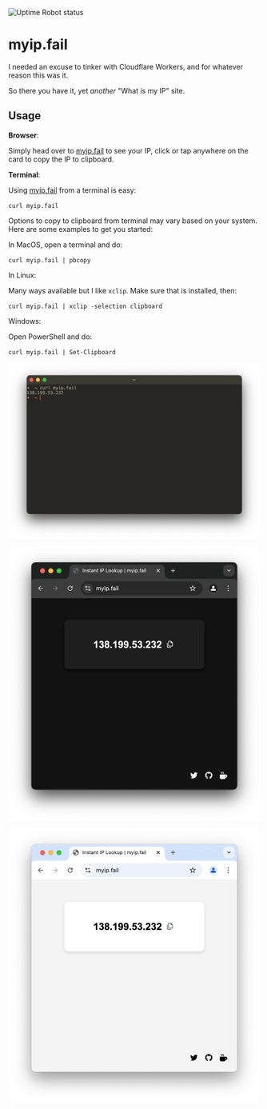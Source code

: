 ![Uptime Robot status](https://img.shields.io/uptimerobot/status/m797890225-f0d7c351f78a2c7bd6bae078?up_message=Online&up_color=green&down_message=Offline&down_color=red&style=flat&label=Uptime&cacheSeconds=3600)

# myip.fail

I needed an excuse to tinker with Cloudflare Workers, and for whatever reason this was it.

So there you have it, yet *another* "What is my IP" site.

## Usage

**Browser**:

Simply head over to [myip.fail](https://myip.fail) to see your IP, click or tap anywhere on the card to copy the IP to clipboard.

**Terminal**:

Using [myip.fail](https://myip.fail) from a terminal is easy:

```
curl myip.fail
```

Options to copy to clipboard from terminal may vary based on your system. Here are some examples to get you started:

In MacOS, open a terminal and do:

```
curl myip.fail | pbcopy
```

In Linux:

Many ways available but I like `xclip`. Make sure that is installed, then:

```
curl myip.fail | xclip -selection clipboard
```

Windows:

Open PowerShell and do:

```
curl myip.fail | Set-Clipboard
```

![Screenshot](./curl.png)

![Screenshot](./darkmode.png)

![Screenshot](./lightmode.png)